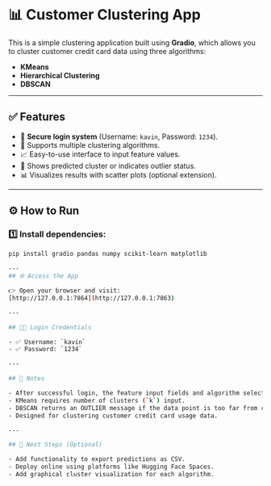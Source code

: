 # 📊 Customer Clustering App

This is a simple clustering application built using **Gradio**, which allows you to cluster customer credit card data using three algorithms:
- **KMeans**
- **Hierarchical Clustering**
- **DBSCAN**

---

## ✅ Features

- 🔐 **Secure login system** (Username: `kavin`, Password: `1234`).
- 🚀 Supports multiple clustering algorithms.
- 📈 Easy-to-use interface to input feature values.
- 🎯 Shows predicted cluster or indicates outlier status.
- 📊 Visualizes results with scatter plots (optional extension).

---

## ⚙️ How to Run

### 1️⃣ Install dependencies:
```bash
pip install gradio pandas numpy scikit-learn matplotlib

---
## 🌐 Access the App

👉 Open your browser and visit:  
[http://127.0.0.1:7864](http://127.0.0.1:7863)

---

## 🧑‍💻 Login Credentials

- ✅ Username: `kavin`
- ✅ Password: `1234`

---

## 📝 Notes

- After successful login, the feature input fields and algorithm selector will appear.
- KMeans requires number of clusters (`k`) input.
- DBSCAN returns an OUTLIER message if the data point is too far from clusters.
- Designed for clustering customer credit card usage data.

---

## 🚀 Next Steps (Optional)

- Add functionality to export predictions as CSV.
- Deploy online using platforms like Hugging Face Spaces.
- Add graphical cluster visualization for each algorithm.
